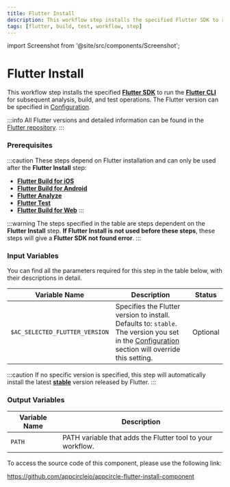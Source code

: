 ```yaml
---
title: Flutter Install
description: This workflow step installs the specified Flutter SDK to run the Flutter CLI for subsequent analysis, build, and test operations.
tags: [flutter, build, test, workflow, step]
---
```


import Screenshot from '@site/src/components/Screenshot';

# Flutter Install

This workflow step installs the specified [**Flutter SDK**](https://docs.flutter.dev/get-started/install) to run the [**Flutter CLI**](https://docs.flutter.dev/reference/flutter-cli) for subsequent analysis, build, and test operations. The Flutter version can be specified in [Configuration](https://docs.appcircle.io/build/building-flutter-applications/#build-configuration-for-flutter-applications).

:::info
All Flutter versions and detailed information can be found in the [Flutter repository](https://github.com/flutter/flutter).
:::

### Prerequisites

:::caution
These steps depend on Flutter installation and can only be used after the **Flutter Install** step:
- [**Flutter Build for iOS**](https://docs.appcircle.io/workflows/flutter-specific-workflow-steps#flutter-build-for-ios)
- [**Flutter Build for Android**](https://docs.appcircle.io/workflows/flutter-specific-workflow-steps#flutter-build-for-android)
- [**Flutter Analyze**](https://docs.appcircle.io/workflows/flutter-specific-workflow-steps#flutter-analyze)
- [**Flutter Test**](https://docs.appcircle.io/workflows/flutter-specific-workflow-steps#flutter-test)
- [**Flutter Build for Web**](https://docs.appcircle.io/workflows/flutter-specific-workflow-steps#flutter-build-for-web)
:::


<Screenshot url='https://cdn.appcircle.io/docs/assets/BE2851-installOrder.png' />

:::warning
The steps specified in the table are steps dependent on the **Flutter Install** step. **If Flutter Install is not used before these steps**, these steps will give a **Flutter SDK not found error**.
:::


### Input Variables
You can find all the parameters required for this step in the table below, with their descriptions in detail.

<Screenshot url='https://cdn.appcircle.io/docs/assets/BE2851-installInput.png' />

| Variable Name                 | Description                                    | Status 			|
|-------------------------------|------------------------------------------------|------------------|
| `$AC_SELECTED_FLUTTER_VERSION`| Specifies the Flutter version to install. Defaults to: `stable`. The version you set in the [Configuration](https://docs.appcircle.io/build/building-flutter-applications/#build-configuration-for-flutter-applications) section will override this setting. | Optional |  

:::caution
If no specific version is specified, this step will automatically install the latest [**stable**](https://docs.flutter.dev/release/archive?tab=macos) version released by Flutter.
:::

### Output Variables

| Variable Name                 | Description                                    |
|-------------------------------|------------------------------------------------|
| `PATH`| PATH variable that adds the Flutter tool to your workflow. |

To access the source code of this component, please use the following link:

https://github.com/appcircleio/appcircle-flutter-install-component
